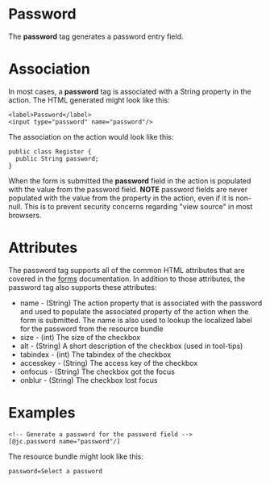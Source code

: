 # Password #

The **password** tag generates a password entry field.

# Association #

In most cases, a **password** tag is associated with a String property in the action. The HTML generated might look like this:

```
<label>Password</label>
<input type="password" name="password"/>
```

The association on the action would look like this:

```
public class Register {
  public String password;
}
```

When the form is submitted the **password** field in the action is populated with the value from the password field. **NOTE** password fields are never populated with the value from the property in the action, even if it is non-null. This is to prevent security concerns regarding "view source" in most browsers.

# Attributes #

The password tag supports all of the common HTML attributes that are covered in the [forms](MVCForms.md) documentation. In addition to those attributes, the password tag also supports these attributes:

  * name - (String) The action property that is associated with the password and used to populate the associated property of the action when the form is submitted. The name is also used to lookup the localized label for the password from the resource bundle
  * size - (int) The size of the checkbox
  * alt - (String) A short description of the checkbox (used in tool-tips)
  * tabindex - (int) The tabindex of the checkbox
  * accesskey - (String) The access key of the checkbox
  * onfocus - (String) The checkbox got the focus
  * onblur - (String) The checkbox lost focus

# Examples #

```
<!-- Generate a password for the password field -->
[@jc.password name="password"/]
```

The resource bundle might look like this:

```
password=Select a password
```